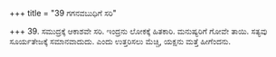 +++
title = "39 ಗಗನವಬುಧಿಗೆ ಸರಿ"

+++
39. ಸಮುದ್ರಕ್ಕೆ ಆಕಾಶವೇ ಸರಿ. ಇಂದ್ರನು ಲೋಕಕ್ಕೆ ಹಿತಕಾರಿ. ಮನುಷ್ಯರಿಗೆ ಗೋವೇ ತಾಯಿ. ಸತ್ಯವು ಸೂರ್ಯತೇಜಕ್ಕೆ ಸಮಾನವಾದುದು. ಎಂದು ಉತ್ತರಿಸಲು ಮೆಚ್ಚಿ, ಯಕ್ಷನು ಮತ್ತೆ ಹೀಗೆಂದನು.